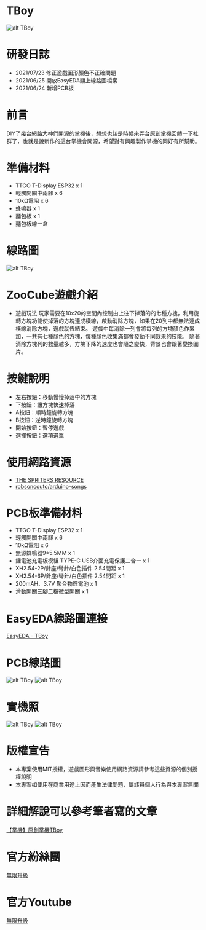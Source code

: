 # TBoy
![alt TBoy](https://github.com/channel2007/TBoy_ZooCube/blob/master/art/TBoy.jpeg "TBoy")

# 研發日誌
* 2021/07/23 修正遊戲圖形顏色不正確問題
* 2021/06/25 開放EasyEDA顯上線路圖檔案
* 2021/06/24 新增PCB板

# 前言
DIY了幾台網路大神們開源的掌機後，想想也該是時候來弄台原創掌機回饋一下社群了，也就是說新作的這台掌機會開源，希望對有興趣製作掌機的同好有所幫助。

# 準備材料
* TTGO T-Display ESP32 x  1
* 輕觸開關中兩腳 x 6
* 10kΩ電阻 x 6
* 蜂鳴器 x 1
* 麵包板 x 1
* 麵包板線一盒

# 線路圖
![alt TBoy](https://github.com/channel2007/TBoy_ZooCube/blob/master/art/Schematic_TBoy.png "TBoy")

# ZooCube遊戲介紹
* 遊戲玩法
玩家需要在10x20的空間內控制由上往下掉落的的七種方塊，利用旋轉方塊功能使掉落的方塊連成橫線，啟動消除方塊，如果在20列中都無法連成橫線消除方塊，遊戲就告結束。
遊戲中每消除一列會將每列的方塊顏色作累加，一共有七種顏色的方塊，每種顏色收集滿都會發動不同效果的技能。
隨著消除方塊列的數量越多，方塊下降的速度也會隨之變快，背景也會跟著變換圖片。

# 按鍵說明
* 左右按鈕：移動慢慢掉落中的方塊
* 下按鈕：讓方塊快速掉落
* A按鈕：順時鐘旋轉方塊
* B按鈕：逆時鐘旋轉方塊
* 開始按鈕：暫停遊戲
* 選擇按鈕：選項選單

# 使用網路資源
* [THE SPRITERS RESOURCE](https://www.spriters-resource.com/)
* [robsoncouto/arduino-songs](https://github.com/robsoncouto/arduino-songs)

# PCB板準備材料
* TTGO T-Display ESP32 x 1
* 輕觸開關中兩腳 x 6
* 10kΩ電阻 x 6
* 無源蜂鳴器9*5.5MM  x 1
* 鋰電池充電板模組 TYPE-C USB介面充電保護二合一 x 1
* XH2.54-2P/針座/彎針/白色插件 2.54間距 x 1
* XH2.54-6P/針座/彎針/白色插件 2.54間距 x 1
* 200mAH、3.7V 聚合物鋰電池 x 1
* 滑動開關三腳二檔微型開關 x 1

# EasyEDA線路圖連接
[EasyEDA - TBoy](https://oshwlab.com/channel2007/tboy)

# PCB線路圖
![alt TBoy](https://github.com/channel2007/TBoy_ZooCube/blob/master/art/PCB_TBoySheet.jpeg "TBoy")
![alt TBoy](https://github.com/channel2007/TBoy_ZooCube/blob/master/art/PCB_TBoy.jpeg "TBoy")

# 實機照
![alt TBoy](https://github.com/channel2007/TBoy_ZooCube/blob/master/art/TBoy_Positive.jpg "TBoy")
![alt TBoy](https://github.com/channel2007/TBoy_ZooCube/blob/master/art/TBoy_Negative.jpg "TBoy")

# 版權宣告
* 本專案使用MIT授權，遊戲圖形與音樂使用網路資源請參考這些資源的個別授權說明
* 本專案如使用在商業用途上因而產生法律問題，屬該員個人行為與本專案無關

# 詳細解說可以參考筆者寫的文章
[【掌機】原創掌機TBoy](https://vocus.cc/article/60bd70f7fd8978000182d0db?fbclid=IwAR3eowbBvcs1HFQSfAkmH9ZDA18dOALh4RtLMgBzNeIG1E7RuylL_PDUpho)

# 官方紛絲團 
[無限升級](https://www.facebook.com/unlimited.upgrade/posts/2840132506240869?notif_id=1617421138749926&notif_t=page_post_reaction&ref=notif)

# 官方Youtube
[無限升級](https://www.youtube.com/channel/UC4reRKznNk1CcjZfxKUdMuw)

